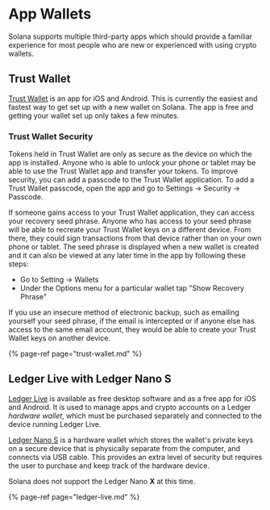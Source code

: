 # App Wallets
Solana supports multiple third-party apps which should provide a familiar
experience for most people who are new or experienced with using crypto wallets.

## Trust Wallet
[Trust Wallet](https://trustwallet.com/) is an app for iOS and Android.  This is
currently the easiest and fastest way to get set up with a new wallet on Solana.
The app is free and getting your wallet set up only takes a few minutes.

### Trust Wallet Security

Tokens held in Trust Wallet are only as secure as the device on which the app is
installed.  Anyone who is able to unlock your phone or tablet may be able to
use the Trust Wallet app and transfer your tokens.  To improve security,
you can add a passcode to the Trust Wallet application.
To add a Trust Wallet passcode, open the app and go to
Settings -> Security -> Passcode.

If someone gains access to your Trust Wallet application, they can access your
recovery seed phrase.
Anyone who has access to your seed phrase will be able to recreate
your Trust Wallet keys on a different device. From there, they could
sign transactions from that device rather than on your own phone or tablet.
The seed phrase is displayed when a new wallet is created and it can also be
viewed at any later time in the app by following these steps:
 - Go to Setting -> Wallets
 - Under the Options menu for a particular wallet tap "Show Recovery Phrase"

If you use an insecure method of electronic backup,
such as emailing yourself your seed phrase, if the email is intercepted or if
anyone else has access to the same email account, they would be able to create
your Trust Wallet keys on another device.

{% page-ref page="trust-wallet.md" %}

## Ledger Live with Ledger Nano S
[Ledger Live](https://www.ledger.com/ledger-live) is available as free desktop
software and as a free app for iOS and Android.  It is used to manage apps and
crypto accounts on a Ledger *hardware wallet*, which must be purchased
separately and connected to the device running Ledger Live.

[Ledger Nano S](https://shop.ledger.com/products/ledger-nano-s) is a
hardware wallet which stores the wallet's private keys on a secure device that
is physically separate from the computer, and connects via USB cable.
This provides an extra level of security but requires the user to purchase and
keep track of the hardware device.

Solana does not support the Ledger Nano **X** at this time.

{% page-ref page="ledger-live.md" %}
